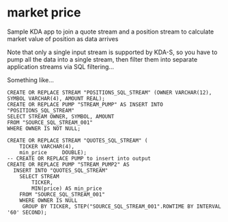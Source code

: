 # market price

Sample KDA app to join a quote stream and a position stream to calculate
market value of position as data arrives

Note that only a single input stream is supported by KDA-S, so you have
to pump all the data into a single stream, then filter them into separate application streams via SQL filtering...

Something like...

```
CREATE OR REPLACE STREAM "POSITIONS_SQL_STREAM" (OWNER VARCHAR(12), SYMBOL VARCHAR(4), AMOUNT REAL);
CREATE OR REPLACE PUMP "STREAM_PUMP" AS INSERT INTO "POSITIONS_SQL_STREAM"
SELECT STREAM OWNER, SYMBOL, AMOUNT
FROM "SOURCE_SQL_STREAM_001"
WHERE OWNER IS NOT NULL;

CREATE OR REPLACE STREAM "QUOTES_SQL_STREAM" (
    TICKER VARCHAR(4), 
    min_price     DOUBLE);
-- CREATE OR REPLACE PUMP to insert into output
CREATE OR REPLACE PUMP "STREAM_PUMP2" AS 
  INSERT INTO "QUOTES_SQL_STREAM" 
    SELECT STREAM 
        TICKER,
        MIN(price) AS min_price
    FROM "SOURCE_SQL_STREAM_001"
    WHERE OWNER IS NULL
     GROUP BY TICKER, STEP("SOURCE_SQL_STREAM_001".ROWTIME BY INTERVAL '60' SECOND);
```

